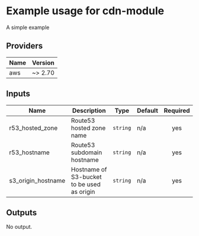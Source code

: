 # Example usage for cdn-module

A simple example

<!-- BEGINNING OF PRE-COMMIT-TERRAFORM DOCS HOOK -->
## Providers

| Name | Version |
|------|---------|
| aws | ~> 2.70 |

## Inputs

| Name | Description | Type | Default | Required |
|------|-------------|------|---------|:-----:|
| r53\_hosted\_zone | Route53 hosted zone name | `string` | n/a | yes |
| r53\_hostname | Route53 subdomain hostname | `string` | n/a | yes |
| s3\_origin\_hostname | Hostname of S3-bucket to be used as origin | `string` | n/a | yes |

## Outputs

No output.

<!-- END OF PRE-COMMIT-TERRAFORM DOCS HOOK -->
